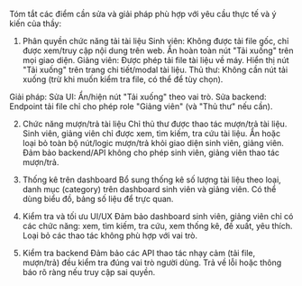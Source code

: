 Tóm tắt các điểm cần sửa và giải pháp phù hợp với yêu cầu thực tế và ý kiến của thầy:

1. Phân quyền chức năng tải tài liệu
Sinh viên:
Không được tải file gốc, chỉ được xem/truy cập nội dung trên web.
Ẩn hoàn toàn nút "Tải xuống" trên mọi giao diện.
Giảng viên:
Được phép tải file tài liệu về máy.
Hiển thị nút "Tải xuống" trên trang chi tiết/modal tài liệu.
Thủ thư:
Không cần nút tải xuống (trừ khi muốn kiểm tra file, có thể để tùy chọn).

Giải pháp:
Sửa UI: Ẩn/hiện nút "Tải xuống" theo vai trò.
Sửa backend: Endpoint tải file chỉ cho phép role "Giảng viên" (và "Thủ thư" nếu cần).

2. Chức năng mượn/trả tài liệu
Chỉ thủ thư được thao tác mượn/trả tài liệu.
Sinh viên, giảng viên chỉ được xem, tìm kiếm, tra cứu tài liệu.
Ẩn hoặc loại bỏ toàn bộ nút/logic mượn/trả khỏi giao diện sinh viên, giảng viên.
Đảm bảo backend/API không cho phép sinh viên, giảng viên thao tác mượn/trả.

3. Thống kê trên dashboard
Bổ sung thống kê số lượng tài liệu theo loại, danh mục (category) trên dashboard sinh viên và giảng viên.
Có thể dùng biểu đồ, bảng số liệu để trực quan.

4. Kiểm tra và tối ưu UI/UX
Đảm bảo dashboard sinh viên, giảng viên chỉ có các chức năng: xem, tìm kiếm, tra cứu, xem thống kê, đề xuất, yêu thích.
Loại bỏ các thao tác không phù hợp với vai trò.

5. Kiểm tra backend
Đảm bảo các API thao tác nhạy cảm (tải file, mượn/trả) đều kiểm tra đúng vai trò người dùng.
Trả về lỗi hoặc thông báo rõ ràng nếu truy cập sai quyền.